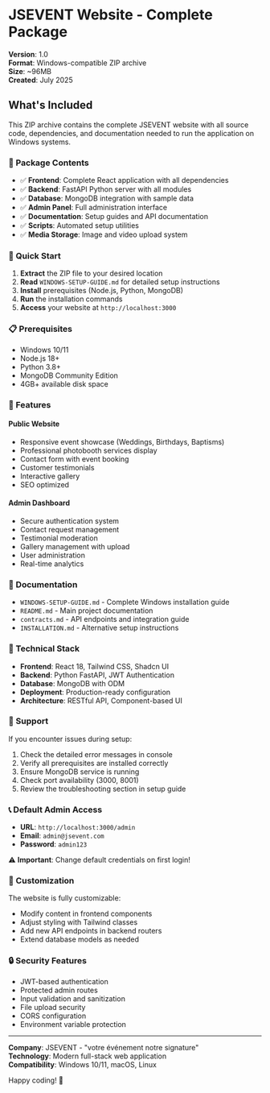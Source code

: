 # JSEVENT Website - Complete Package

**Version**: 1.0  
**Format**: Windows-compatible ZIP archive  
**Size**: ~96MB  
**Created**: July 2025  

## What's Included

This ZIP archive contains the complete JSEVENT website with all source code, dependencies, and documentation needed to run the application on Windows systems.

### 📁 Package Contents

- ✅ **Frontend**: Complete React application with all dependencies
- ✅ **Backend**: FastAPI Python server with all modules
- ✅ **Database**: MongoDB integration with sample data
- ✅ **Admin Panel**: Full administration interface
- ✅ **Documentation**: Setup guides and API documentation
- ✅ **Scripts**: Automated setup utilities
- ✅ **Media Storage**: Image and video upload system

### 🚀 Quick Start

1. **Extract** the ZIP file to your desired location
2. **Read** `WINDOWS-SETUP-GUIDE.md` for detailed setup instructions
3. **Install** prerequisites (Node.js, Python, MongoDB)
4. **Run** the installation commands
5. **Access** your website at `http://localhost:3000`

### 📋 Prerequisites

- Windows 10/11
- Node.js 18+ 
- Python 3.8+
- MongoDB Community Edition
- 4GB+ available disk space

### 🎯 Features

#### Public Website
- Responsive event showcase (Weddings, Birthdays, Baptisms)
- Professional photobooth services display
- Contact form with event booking
- Customer testimonials
- Interactive gallery
- SEO optimized

#### Admin Dashboard
- Secure authentication system
- Contact request management
- Testimonial moderation
- Gallery management with upload
- User administration
- Real-time analytics

### 📖 Documentation

- `WINDOWS-SETUP-GUIDE.md` - Complete Windows installation guide
- `README.md` - Main project documentation
- `contracts.md` - API endpoints and integration guide
- `INSTALLATION.md` - Alternative setup instructions

### 🔧 Technical Stack

- **Frontend**: React 18, Tailwind CSS, Shadcn UI
- **Backend**: Python FastAPI, JWT Authentication
- **Database**: MongoDB with ODM
- **Deployment**: Production-ready configuration
- **Architecture**: RESTful API, Component-based UI

### 🛟 Support

If you encounter issues during setup:

1. Check the detailed error messages in console
2. Verify all prerequisites are installed correctly
3. Ensure MongoDB service is running
4. Check port availability (3000, 8001)
5. Review the troubleshooting section in setup guide

### 📞 Default Admin Access

- **URL**: `http://localhost:3000/admin`
- **Email**: `admin@jsevent.com`
- **Password**: `admin123`

⚠️ **Important**: Change default credentials on first login!

### 🎨 Customization

The website is fully customizable:
- Modify content in frontend components
- Adjust styling with Tailwind classes
- Add new API endpoints in backend routers
- Extend database models as needed

### 🔒 Security Features

- JWT-based authentication
- Protected admin routes
- Input validation and sanitization
- File upload security
- CORS configuration
- Environment variable protection

---

**Company**: JSEVENT - "votre événement notre signature"  
**Technology**: Modern full-stack web application  
**Compatibility**: Windows 10/11, macOS, Linux  

Happy coding! 🎉